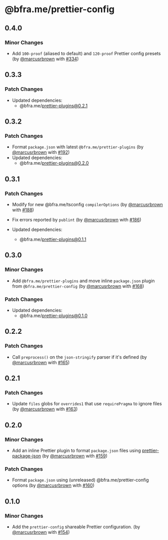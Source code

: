 # @bfra.me/prettier-config

## 0.4.0
### Minor Changes



- Add `100-proof` (aliased to default) and `120-proof` Prettier config presets (by [@marcusrbrown](https://github.com/marcusrbrown) with [#334](https://github.com/bfra-me/works/pull/334))

## 0.3.3

### Patch Changes

- Updated dependencies:
  - @bfra.me/prettier-plugins@0.2.1

## 0.3.2

### Patch Changes

- Format `package.json` with latest `@bfra.me/prettier-plugins` (by [@marcusrbrown](https://github.com/marcusrbrown) with [#192](https://github.com/bfra-me/works/pull/192))
- Updated dependencies:
  - @bfra.me/prettier-plugins@0.2.0

## 0.3.1

### Patch Changes

- Modify for new @bfra.me/tsconfig `compilerOptions` (by [@marcusrbrown](https://github.com/marcusrbrown) with [#188](https://github.com/bfra-me/works/pull/188))

- Fix errors reported by `publint` (by [@marcusrbrown](https://github.com/marcusrbrown) with [#186](https://github.com/bfra-me/works/pull/186))
- Updated dependencies:
  - @bfra.me/prettier-plugins@0.1.1

## 0.3.0

### Minor Changes

- Add `@bfra.me/prettier-plugins` and move inline `package.json` plugin from `@bfra.me/prettier-config` (by [@marcusrbrown](https://github.com/marcusrbrown) with [#168](https://github.com/bfra-me/works/pull/168))

### Patch Changes

- Updated dependencies:
  - @bfra.me/prettier-plugins@0.1.0

## 0.2.2

### Patch Changes

- Call `preprocess()` on the `json-stringify` parser if it's defined (by [@marcusrbrown](https://github.com/marcusrbrown) with [#165](https://github.com/bfra-me/works/pull/165))

## 0.2.1

### Patch Changes

- Update `files` globs for `overrides1` that use `requirePragma` to ignore files (by [@marcusrbrown](https://github.com/marcusrbrown) with [#163](https://github.com/bfra-me/works/pull/163))

## 0.2.0

### Minor Changes

- Add an inline Prettier plugin to format `package.json` files using [prettier-package-json](https://github.com/cameronhunter/prettier-package-json) (by [@marcusrbrown](https://github.com/marcusrbrown) with [#159](https://github.com/bfra-me/works/pull/159))

### Patch Changes

- Format `package.json` using (unreleased) @bfra.me/prettier-config options (by [@marcusrbrown](https://github.com/marcusrbrown) with [#160](https://github.com/bfra-me/works/pull/160))

## 0.1.0

### Minor Changes

- Add the `prettier-config` shareable Prettier configuration. (by [@marcusrbrown](https://github.com/marcusrbrown) with [#154](https://github.com/bfra-me/works/pull/154))
